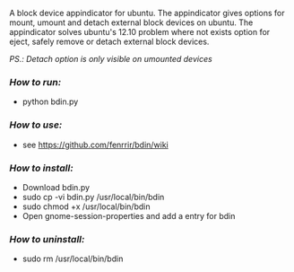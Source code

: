 A block device appindicator for ubuntu. The appindicator gives options for mount, umount and detach external block devices on ubuntu.
The appindicator solves ubuntu's 12.10 problem where not exists option for eject, safely remove or detach external block devices.

*PS.: Detach option is only visible on umounted devices*

### *How to run:*

* python bdin.py

### *How to use:*

* see https://github.com/fenrrir/bdin/wiki

### *How to install:*

* Download bdin.py
* sudo cp -vi bdin.py /usr/local/bin/bdin
* sudo chmod +x /usr/local/bin/bdin
* Open gnome-session-properties and add a entry for bdin
 
### *How to uninstall:*

* sudo rm /usr/local/bin/bdin


